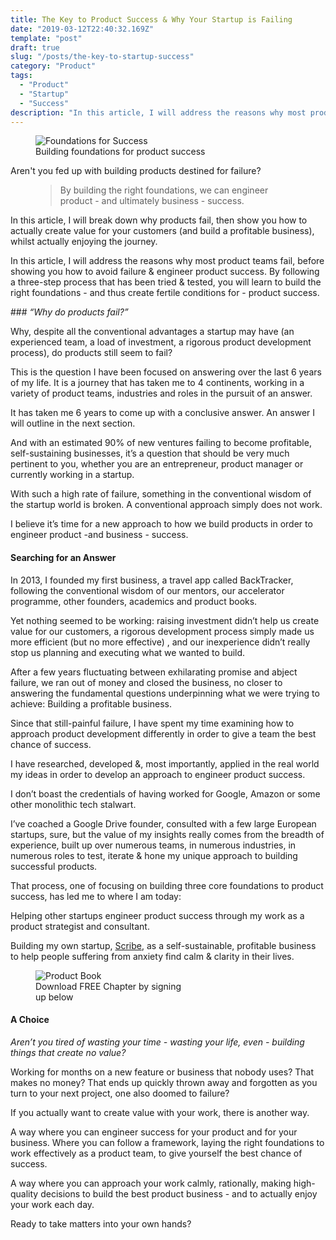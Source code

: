 ```yaml
---
title: The Key to Product Success & Why Your Startup is Failing
date: "2019-03-12T22:40:32.169Z"
template: "post"
draft: true
slug: "/posts/the-key-to-startup-success"
category: "Product"
tags:
  - "Product"
  - "Startup"
  - "Success"
description: "In this article, I will address the reasons why most product teams fail, before showing you how to avoid failure & engineer product success. By following a three-step process that has been tried & tested, you will learn to build the right foundations - and thus create fertile conditions for - product success."
---
```


<figure class="" style="">
	<img src="/media/book-blocks-wide.jpg" alt="Foundations for Success">
	<figcaption>Building foundations for product success</figcaption>
</figure>

Aren't you fed up with building products destined for failure?

<figure>
	<blockquote>
		<p>By building the right foundations, we can engineer product - and ultimately business - success.</p>
	</blockquote>
</figure>


In this article, I will break down why products fail, then show you how to actually create value for your customers (and build a profitable business), whilst actually enjoying the journey.

In this article, I will address the reasons why most product teams fail, before showing you how to avoid failure & engineer product success. By following a three-step process that has been tried & tested, you will learn to build the right foundations - and thus create fertile conditions for - product success.



### *“Why do products fail?”*

Why, despite all the conventional advantages a startup may have (an experienced team, a load of investment, a rigorous product development process), do products still seem to fail?

This is the question I have been focused on answering over the last 6 years of my life. It is a journey that has taken me to 4 continents, working in a variety of product teams, industries and roles in the pursuit of an answer.

It has taken me 6 years to come up with  a conclusive answer. An answer I will outline in the next section.

And with an estimated 90% of new ventures failing to become profitable, self-sustaining businesses, it’s a question that should be very much pertinent to you, whether you are an entrepreneur, product manager or currently working in a startup.

With such a high rate of failure, something in the conventional wisdom of the startup world is broken. A conventional approach simply does not work.

I believe it’s time for a new approach to how we build products in order to engineer product -and business - success.



#### Searching for an Answer

In 2013, I founded my first business, a travel app called BackTracker, following the conventional wisdom of our mentors, our accelerator programme, other founders, academics and product books.

Yet nothing seemed to be working: raising investment didn’t help us create value for our customers, a rigorous development process simply made us more efficient (but no more effective) , and our inexperience didn’t really stop us planning and executing what we wanted to build.

After a few years fluctuating between exhilarating promise and abject failure, we ran out of money and closed the business, no closer to answering the  fundamental questions underpinning what we were trying to achieve: Building a profitable business.

Since that still-painful failure, I have spent my time examining how to approach product development differently in order to give a team the best chance of success.

I have researched, developed &, most importantly, applied in the real world my ideas in order to develop an approach to engineer product success.

I don’t boast the credentials of having worked for Google, Amazon or some other monolithic tech stalwart.

I’ve coached a Google Drive founder, consulted with a few large European startups, sure, but the value of my insights really comes from the breadth of experience, built up over numerous teams, in numerous industries, in numerous roles to test, iterate & hone my unique approach to building successful products.

That process, one of focusing on building three core foundations to product success, has led me to where I am today:

Helping other startups engineer product success through my work as a product strategist and consultant.

Building my own startup, [Scribe](http://www.scribeapp.co), as a self-sustainable, profitable business to help people suffering from anxiety find calm & clarity in their lives.

<figure class="" style="width: 50%">
	<img src="/book-display.png" alt="Product Book">
	<figcaption>Download FREE Chapter by signing up below</figcaption>
</figure>



#### A Choice

*Aren’t you tired of wasting your time - wasting your life, even - building things that create no value?*

Working for months on a new feature or business that nobody uses? That makes no money? That ends up quickly thrown away and forgotten as you turn to your next project, one also doomed to failure?

If you actually want to create value with your work, there is another way.

A way where you can engineer success for your product and for your business. Where you can follow a framework, laying the right foundations to work effectively as a product team, to give yourself the best chance of success.

A way where you can approach your work calmly, rationally, making high-quality decisions to build the best product business - and to actually enjoy your work each day.

Ready to take matters into your own hands?
